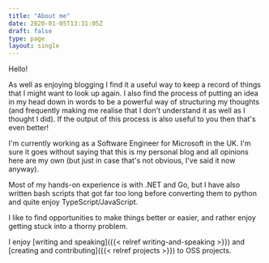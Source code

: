 ```yaml
---
title: "About me"
date: 2020-01-05T13:31:05Z
draft: false
type: page
layout: single
---
```


Hello!

As well as enjoying blogging I find it a useful way to keep a record of things that I might want to look up again. I also find the process of putting an idea in my head down in words to be a powerful way of structuring my thoughts (and frequently making me realise that I don't understand it as well as I thought I did). If the output of this process is also useful to you then that's even better!

I'm currently working as a Software Engineer for Microsoft in the UK. I'm sure it goes without saying that this is my personal blog and all opinions here are my own (but just in case that's not obvious, I've said it now anyway).

Most of my hands-on experience is with .NET and Go, but I have also written bash scripts that got far too long before converting them to python and quite enjoy TypeScript/JavaScript. 

I like to find opportunities to make things better or easier, and rather enjoy getting stuck into a thorny problem.

I enjoy [writing and speaking]({{< relref writing-and-speaking >}}) and [creating and contributing]({{< relref projects >}}) to OSS projects.

